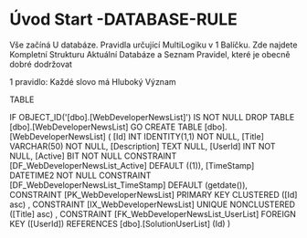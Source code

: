 ﻿# Úvod   Start -DATABASE-RULE  

Vše začíná U databáze. 
Pravidla určující MultiLogiku v 1 Balíčku.
Zde najdete Kompletní Strukturu Aktuální Databáze
a Seznam Pravidel, které je obecně dobré dodržovat

1 pravidlo: Každé slovo má Hluboký Význam

TABLE


 IF OBJECT_ID('[dbo].[WebDeveloperNewsList]') IS NOT NULL 
 DROP TABLE [dbo].[WebDeveloperNewsList] 
 GO
 CREATE TABLE [dbo].[WebDeveloperNewsList] ( 
 [Id]           INT              IDENTITY(1,1)          NOT NULL,
 [Title]        VARCHAR(50)                             NOT NULL,
 [Description]  TEXT                                        NULL,
 [UserId]       INT                                     NOT NULL,
 [Active]       BIT                                     NOT NULL  CONSTRAINT [DF_WebDeveloperNewsList_Active] DEFAULT ((1)),
 [TimeStamp]    DATETIME2                               NOT NULL  CONSTRAINT [DF_WebDeveloperNewsList_TimeStamp] DEFAULT (getdate()),
 CONSTRAINT   [PK_WebDeveloperNewsList]  PRIMARY KEY CLUSTERED    ([Id] asc) ,
 CONSTRAINT   [IX_WebDeveloperNewsList]  UNIQUE      NONCLUSTERED ([Title] asc) ,
 CONSTRAINT [FK_WebDeveloperNewsList_UserList] FOREIGN KEY ([UserId]) REFERENCES [dbo].[SolutionUserList] (Id) )
 
 